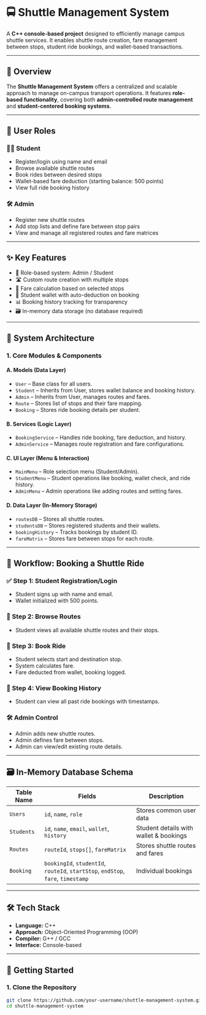 # 🚍 Shuttle Management System

A **C++ console-based project** designed to efficiently manage campus shuttle services. It enables shuttle route creation, fare management between stops, student ride bookings, and wallet-based transactions.

---

## 📌 Overview

The **Shuttle Management System** offers a centralized and scalable approach to manage on-campus transport operations. It features **role-based functionality**, covering both **admin-controlled route management** and **student-centered booking systems**.

---

## 👥 User Roles

### 🧑‍🎓 Student
- Register/login using name and email
- Browse available shuttle routes
- Book rides between desired stops
- Wallet-based fare deduction (starting balance: 500 points)
- View full ride booking history

### 🛠️ Admin
- Register new shuttle routes
- Add stop lists and define fare between stop pairs
- View and manage all registered routes and fare matrices

---

## ✨ Key Features

- 🔐 Role-based system: Admin / Student
- 🛣️ Custom route creation with multiple stops
- 💸 Fare calculation based on selected stops
- 💼 Student wallet with auto-deduction on booking
- 📊 Booking history tracking for transparency
- 🗃️ In-memory data storage (no database required)

---

## 🧠 System Architecture

### 1. Core Modules & Components

#### A. Models (Data Layer)
- `User` – Base class for all users.
- `Student` – Inherits from User, stores wallet balance and booking history.
- `Admin` – Inherits from User, manages routes and fares.
- `Route` – Stores list of stops and their fare mapping.
- `Booking` – Stores ride booking details per student.

#### B. Services (Logic Layer)
- `BookingService` – Handles ride booking, fare deduction, and history.
- `AdminService` – Manages route registration and fare configurations.

#### C. UI Layer (Menu & Interaction)
- `MainMenu` – Role selection menu (Student/Admin).
- `StudentMenu` – Student operations like booking, wallet check, and ride history.
- `AdminMenu` – Admin operations like adding routes and setting fares.

#### D. Data Layer (In-Memory Storage)
- `routesDB` – Stores all shuttle routes.
- `studentsDB` – Stores registered students and their wallets.
- `bookingHistory` – Tracks bookings by student ID.
- `fareMatrix` – Stores fare between stops for each route.

---

## 🔁 Workflow: Booking a Shuttle Ride

### ✅ Step 1: Student Registration/Login
- Student signs up with name and email.
- Wallet initialized with 500 points.

### 🚏 Step 2: Browse Routes
- Student views all available shuttle routes and their stops.

### 🚌 Step 3: Book Ride
- Student selects start and destination stop.
- System calculates fare.
- Fare deducted from wallet, booking logged.

### 🧾 Step 4: View Booking History
- Student can view all past ride bookings with timestamps.

### 🛠️ Admin Control
- Admin adds new shuttle routes.
- Admin defines fare between stops.
- Admin can view/edit existing route details.

---

## 🗃️ In-Memory Database Schema

| Table Name     | Fields                                           | Description                            |
|----------------|--------------------------------------------------|----------------------------------------|
| `Users`        | `id`, `name`, `role`                             | Stores common user data                |
| `Students`     | `id`, `name`, `email`, `wallet`, `history`       | Student details with wallet & bookings |
| `Routes`       | `routeId`, `stops[]`, `fareMatrix`               | Stores shuttle routes and fares        |
| `Booking`      | `bookingId`, `studentId`, `routeId`, `startStop`, `endStop`, `fare`, `timestamp` | Individual bookings                    |

---

## 🛠️ Tech Stack

- **Language:** C++
- **Approach:** Object-Oriented Programming (OOP)
- **Compiler:** G++ / GCC
- **Interface:** Console-based

---

## 🚀 Getting Started

### 1. Clone the Repository

```bash
git clone https://github.com/your-username/shuttle-management-system.git
cd shuttle-management-system

